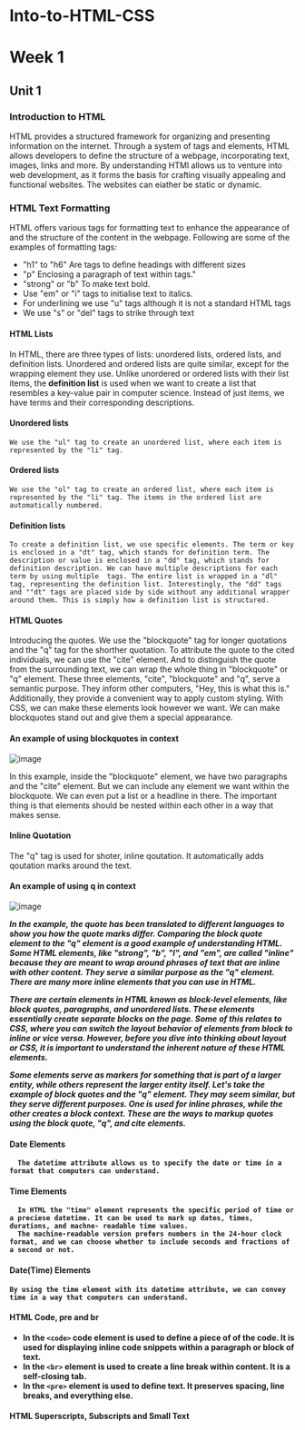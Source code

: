 # Into-to-HTML-CSS
# Week 1
## Unit 1
### Introduction to HTML
HTML provides a structured framework for organizing and presenting information on the internet. Through a system of tags and elements, HTML allows developers to define the structure of a webpage, incorporating text, images, links and more. By understanding HTMl allows us to venture into web development, as it forms the basis for crafting visually appealing and functional websites. The websites can eiather be static or dynamic.
### HTML Text Formatting
<p>HTML offers various tags for formatting text to enhance the appearance of and the structure of the content in the webpage. Following are some of the examples of formatting tags: 
  <ul>
  <li> "h1" to "h6" Are tags to define headings with different sizes</li>
  <li> "p"  Enclosing a paragraph of text within tags."</li>
  <li> "strong" or "b" To make text bold.</li>
  <li> Use "em" or "i" tags to initialise text to italics.</li>
  <li> For underlining we use "u" tags although it is not a standard HTML tags</li>
  <li> We use "s" or "del" tags to strike through text</li>
  </ul>
</p>

#### HTML Lists
<p>In HTML, there are three types of lists: unordered lists, ordered lists, and definition lists. Unordered and ordered lists are quite similar, except for the wrapping element they use. Unlike unordered or ordered lists with their list items, the <b>definition list</b> is used when we want to create a list that resembles a key-value pair in computer science. Instead of just items, we have terms and their corresponding descriptions.
</p> 

  #### Unordered lists    
    We use the "ul" tag to create an unordered list, where each item is represented by the "li" tag.
  #### Ordered lists 
    We use the "ol" tag to create an ordered list, where each item is represented by the "li" tag. The items in the ordered list are automatically numbered.  
  #### Definition lists
    To create a definition list, we use specific elements. The term or key is enclosed in a "dt" tag, which stands for definition term. The description or value is enclosed in a "dd" tag, which stands for definition description. We can have multiple descriptions for each term by using multiple  tags. The entire list is wrapped in a "dl" tag, representing the definition list. Interestingly, the "dd" tags and ""dt" tags are placed side by side without any additional wrapper around them. This is simply how a definition list is structured. 

#### HTML Quotes
<p>Introducing the quotes. We use the "blockquote" tag for longer quotations and the "q" tag for the shorther quotation. To attribute the quote to the cited individuals, we can use the "cite" element. And to distinguish the quote from the surrounding text, we can wrap the whole thing in "blockquote" or "q"  element. These three elements, "cite", "blockquote" and "q", serve a semantic purpose. They inform other computers, "Hey, this is what this is." Additionally, they provide a convenient way to apply custom styling. With CSS, we can make these elements look however we want. We can make blockquotes stand out and give them a special appearance.
</p>

  #### An example of using blockquotes in context
![image](https://github.com/bukhosomhlahlo/Into-to-HTML-CSS/assets/159022974/34e87b29-3030-408f-9ffc-f4cd473dd348)


In this example, inside the "blockquote" element, we have two paragraphs and the "cite" element. But we can include any element we want within the blockquote. We can even put a list or a headline in there. The important thing is that elements should be nested within each other in a way that makes sense.

#### Inline Quotation
The "q" tag is used for shoter, inline qoutation. It automatically adds qoutation marks around the text. 

#### An example of using q  in context
![image](https://github.com/bukhosomhlahlo/Into-to-HTML-CSS/assets/159022974/20261063-703d-4f9f-8945-be6fef25c6cf)


<b><em>In the example, the quote has been translated to different languages to show you how the quote marks differ. Comparing the block quote element to the "q" element is a good example of understanding HTML. Some HTML elements, like "strong", "b", "I", and "em", are called "inline" because they are meant to wrap around phrases of text that are inline with other content. They serve a similar purpose as the "q" element. There are many more inline elements that you can use in HTML.

There are certain elements in HTML known as block-level elements, like block quotes, paragraphs, and unordered lists. These elements essentially create separate blocks on the page. Some of this relates to CSS, where you can switch the layout behavior of elements from block to inline or vice versa. However, before you dive into thinking about layout or CSS, it is important to understand the inherent nature of these HTML elements. 

Some elements serve as markers for something that is part of a larger entity, while others represent the larger entity itself. Let's take the example of block quotes and the "q" element. They may seem similar, but they serve different purposes. One is used for inline phrases, while the other creates a block context. These are the ways to markup quotes using the block quote, "q", and cite elements.</em><b>

#### Date Elements

      The datetime attribute allows us to specify the date or time in a format that computers can understand. 

#### Time Elements


      In HTML the "time" element represents the specific period of time or a preciese datetime. It can be used to mark up dates, times, durations, and machne- readable time values.
      The machine-readable version prefers numbers in the 24-hour clock format, and we can choose whether to include seconds and fractions of a second or not. 

#### Date(Time) Elements
    By using the time element with its datetime attribute, we can convey time in a way that computers can understand.

#### HTML Code, pre and br
<p> <ul> <li>In the <code>&lt;code&gt;</code> code element is used to define a piece of of the code. It is used  for displaying inline code snippets within a paragraph or block of text.</li> <li> In the <code>&lt;br&gt;</code> element is used to create a line break within content. It is a self-closing tab.</li> <li> In the <code>&lt;pre&gt;</code> element is used to define text. It preserves spacing, line breaks, and everything else.</li></ul> </p>


#### HTML Superscripts, Subscripts and Small Text























